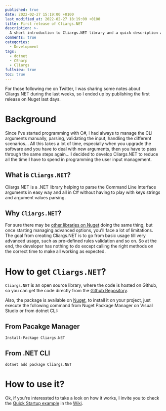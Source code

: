 ```yaml
---
published: true
date: 2022-02-27 15:19:00 +0100
last_modified_at: 2022-02-27 18:19:00 +0100
title: First release of Cliargs.NET
description: >-
  A short introduction to Cliargs.NET library and a quick description about its first release
comments: true
categories:
  - Development
tags:
  - dotnet
  - CSharp
  - Cliargs
fullview: true
toc: true
---
```


For those following me on Twitter, I was sharing some notes about Cliargs.NET during the last weeks, so I ended up by publishing the first release on Nuget last days.

# Background
Since I've started programming with C#, I had always to manage the CLI arguments manually, parsing, validating the input, handling the different scenarios... All this takes a lot of time, especially when you upgrade the software and you have to deal with new arguments, then you have to pass through the same steps again...
I decided to develop Cliargs.NET to reduce all the time I have to spend in programming the user input management.

## What is `Cliargs.NET`?
Cliargs.NET is a .NET library helping to parse the Command Line Interface arguments in easy way and all in C# without having to play with keys strings and argument values parsing.

## Why `Cliargs.NET`?
For sure there may be [other libraries on Nuget][3] doing the same thing, but once starting managing advanced options, you'll face a lot of limitations. The goal from creating Cliargs.NET is to go from basic usage till very advanced usage, such as pre-defined rules validation and so on.
So at the end, the developer has nothing to do except calling the right methods on the correct time to make all working as expected.

# How to get `Cliargs.NET`?

`Cliargs.NET` is an open source library, where the code is hosted on Github, so you can get the code directly from the [Github Repository][1].

Also, the package is available on [Nuget][2], to install it on your project, just execute the following command from Nuget Package Manager on Visual Studio or from dotnet CLI:

## From Pacakge Manager
```shell
Install-Package Cliargs.NET
```

## From .NET CLI
```shell
dotnet add package Cliargs.NET
```
# How to use it?
Ok, if you're interessted to take a look on how it works, I invite you to check the [Quick Startup example][4] in the [Wiki][5].



[1]: https://github.com/YounesCheikh/Cliargs.NET "Cliargs.NET Repository on Github"
[2]: https://www.nuget.org/packages/Cliargs.NET/ "Cliargs.NET Package on Nuget"
[3]: https://www.nuget.org/packages?q=command+line+interface "Other packages for CLI"
[4]: https://github.com/YounesCheikh/Cliargs.NET/wiki/Quick-Startup "Quick Startup Example"
[5]: https://github.com/YounesCheikh/Cliargs.NET/wiki/ "Cliargs.NET Wiki"
